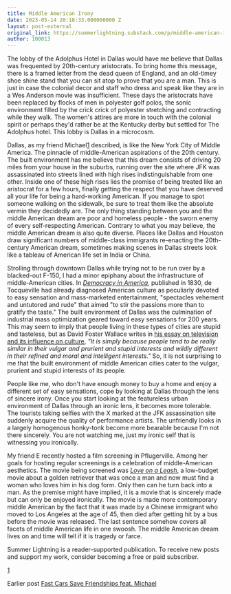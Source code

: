 ```yaml
---
title: Middle American Irony
date: 2023-05-14 20:18:33.000000000 Z
layout: post-external
original_link: https://summerlightning.substack.com/p/middle-american-irony
author: 100013
---
```


The lobby of the Adolphus Hotel in Dallas would have me believe that Dallas was frequented by 20th-century aristocrats. To bring home this message, there is a framed letter from the dead queen of England, and an old-timey shoe shine stand that you can sit atop to prove that you are a man. This is just in case the colonial decor and staff who dress and speak like they are in a Wes Anderson movie was insufficient. These days the aristocrats have been replaced by flocks of men in polyester golf polos, the sonic environment filled by the crick crick of polyester stretching and contracting while they walk. The women's attires are more in touch with the colonial spirit or perhaps they'd rather be at the Kentucky derby but settled for The Adolphus hotel. This lobby is Dallas in a microcosm.

Dallas, as my friend Michael[1](#footnote-1) described, is like the New York City of Middle America. The pinnacle of middle-American aspirations of the 20th century. The built environment has me believe that this dream consists of driving 20 miles from your house in the suburbs, running over the site where JFK was assassinated into streets lined with high rises indistinguishable from one other. Inside one of these high rises lies the promise of being treated like an aristocrat for a few hours, finally getting the respect that you have deserved all your life for being a hard-working American. If you manage to spot someone walking on the sidewalk, be sure to treat them like the absolute vermin they decidedly are. The only thing standing between you and the middle American dream are poor and homeless people - the sworn enemy of every self-respecting American. Contrary to what you may believe, the middle American dream is also quite diverse. Places like Dallas and Houston draw significant numbers of middle-class immigrants re-enacting the 20th-century American dream, sometimes making scenes in Dallas streets look like a tableau of American life set in India or China.

Strolling through downtown Dallas while trying not to be run over by a blacked-out F-150, I had a minor epiphany about the infrastructure of middle-American cities. In _[Democracy in America](https://en.wikipedia.org/wiki/Democracy_in_America)_, published in 1830, de Tocqueville had already diagnosed American culture as peculiarly devoted to easy sensation and mass-marketed entertainment, "spectacles vehement and untutored and rude" that aimed "to stir the passions more than to gratify the taste." The built environment of Dallas was the culmination of industrial mass optimization geared toward easy sensations for 200 years. This may seem to imply that people living in these types of cities are stupid and tasteless, but as David Foster Wallace writes in [his essay on television and its influence on culture](https://www.thefreelibrary.com/E+unibus+pluram%3A+television+and+U.S.+fiction.-a013952319), _"It is simply because people tend to be really similar in their vulgar and prurient and stupid interests and wildly different in their refined and moral and intelligent interests."_ So, it is not surprising to me that the built environment of middle American cities cater to the vulgar, prurient and stupid interests of its people.

People like me, who don't have enough money to buy a home and enjoy a different set of easy sensations, cope by looking at Dallas through the lens of sincere irony. Once you start looking at the featureless urban environment of Dallas through an ironic lens, it becomes more tolerable. The tourists taking selfies with the X marked at the JFK assassination site suddenly acquire the quality of performance artists. The unfriendly looks in a largely homogenous honky-tonk become more bearable because I'm not there sincerely. You are not watching me, just my ironic self that is witnessing you ironically.

My friend E recently hosted a film screening in Pflugerville. Among her goals for hosting regular screenings is a celebration of middle-American aesthetics. The movie being screened was _[Love on a Leash](https://letterboxd.com/film/love-on-a-leash/)_, a low-budget movie about a golden retriever that was once a man and now must find a woman who loves him in his dog form. Only then can he turn back into a man. As the premise might have implied, it is a movie that is sincerely made but can only be enjoyed ironically. The movie is made more contemporary middle American by the fact that it was made by a Chinese immigrant who moved to Los Angeles at the age of 45, then died after getting hit by a bus before the movie was released. The last sentence somehow covers all facets of middle American life in one swoosh. The middle American dream lives on and time will tell if it is tragedy or farce.

Summer Lightning is a reader-supported publication. To receive new posts and support my work, consider becoming a free or paid subscriber.

[1](#footnote-anchor-1)

Earlier post [Fast Cars Save Friendships feat. Michael](https://summerlightning.substack.com/p/21-fast-cars-save-friendships)

